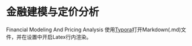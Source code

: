 # 金融建模与定价分析
Financial Modeling And Pricing Analysis
使用[Typora](https://www.typora.io/)打开Markdown(.md)文件，并在设置中开启Latex行内渲染。
